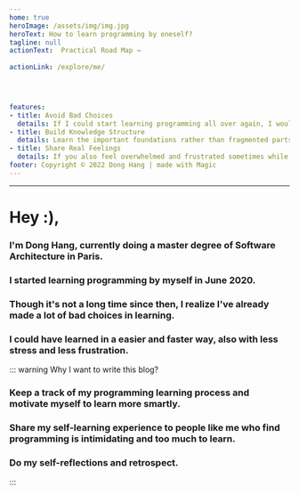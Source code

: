 ```yaml
---
home: true
heroImage: /assets/img/img.jpg
heroText: How to learn programming by oneself?
tagline: null
actionText:  Practical Road Map →
    
actionLink: /explore/me/
    



features:
- title: Avoid Bad Choices
  details: If I could start learning programming all over again, I would definitely choose another way of learning it. 
- title: Build Knowledge Structure
  details: Learn the important foundations rather than fragmented parts and build your own knowledge structure is crucial.
- title: Share Real Feelings 
  details: If you also feel overwhelmed and frustrated sometimes while learning programming by yourself, hey! Me too! Let us expose each other :)
footer: Copyright © 2022 Dong Hang | made with Magic
---
```


---
# Hey :),

### I'm Dong Hang, currently doing a master degree of Software Architecture in Paris.

### I started learning programming by myself in June 2020.

### Though it's not a long time since then, I realize I've already made a lot of bad choices in learning. 

### I could have learned in a easier and faster way, also with less stress and less frustration.


::: warning Why I want to write this blog?

### Keep a track of my programming learning process and motivate myself to learn more smartly.

### Share my self-learning experience to people like me who find programming is intimidating and too much to learn.

### Do my self-reflections and retrospect.

:::


